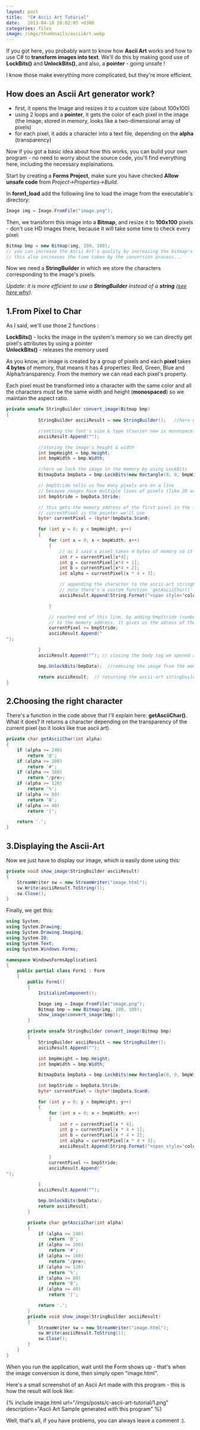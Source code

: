 ```yaml
---
layout: post
title:  "C# Ascii Art Tutorial"
date:   2013-04-18 20:02:05 +0300
categories: files
image: /imgs/thumbnails/asciiArt.webp
---
```


If you got here, you probably want to know how **Ascii Art** works and how to use C# to **transform images into text**. We'll do this by making good use of **LockBits()** and **UnlockBits()**, and also, a **pointer** - going unsafe !

I know those make everything more complicated, but they're more efficient.

## How does an Ascii Art generator work?

*   first, it opens the Image and resizes it to a custom size (about 100x100)
*   using 2 loops and a **pointer**, it gets the color of each pixel in the image (the image, stored in memory, looks like a two-dimensional array of pixels)
*   for each pixel, it adds a character into a text file, depending on the **alpha** (transparency)

Now if you got a basic idea about how this works, you can build your own program - no need to worry about the source code, you'll find everything here, including the necessary explainations.

Start by creating a **Forms Project**, make sure you have checked **Allow unsafe code** from _Project->Properties->Build_.

In **form1_load** add the following line to load the image from the executable's directory:

```csharp
Image img = Image.FromFile("image.png");
```

Then, we transform this image into a **Bitmap**, and resize it to **100x100** pixels - don't use HD images there, because it will take some time to check every pixel:

```csharp
Bitmap bmp = new Bitmap(img, 100, 100);
// you can increase the Ascii Art's quality by increasing the bitmap's dimensions
// this also increases the time taken by the conversion process...
```

Now we need a **StringBuilder** in which we store the characters corresponding to the image's pixels.

_Update: it is more efficient to use a **StringBuilder** instead of a **string** ([see here why](http://www.codingvision.net/tips-and-tricks/c-string-vs-stringbuilder/ "String vs StringBuilder"))._

## 1.From Pixel to Char

As I said, we'll use those 2 functions :

**LockBits()** - locks the image in the system's memory so we can directly get pixel's attributes by using a pointer  
**UnlockBits()** - releases the memory used

As you know, an image is created by a group of pixels and each **pixel** takes **4 bytes** of memory, that means it has 4 properties: Red, Green, Blue and Alpha/transparency. From the memory we can read each pixel's property.

Each pixel must be transformed into a character with the same color and all the characters must be the same width and height (**monospaced**) so we maintain the aspect ratio.

```csharp
private unsafe StringBuilder convert_image(Bitmap bmp)
{
            StringBuilder asciiResult = new StringBuilder();   //here we store the ascii-art string

            //setting the font's size & type (Courier new is monospace)
            asciiResult.Append(""); 

            //storing the image's height & width
            int bmpHeight = bmp.Height;  
            int bmpWidth = bmp.Width;

            //here we lock the image in the memory by using LockBits
            BitmapData bmpData = bmp.LockBits(new Rectangle(0, 0, bmpWidth, bmpHeight), ImageLockMode.ReadOnly, bmp.PixelFormat);

            // bmpStride tells us how many pixels are on a line
            // because images have multiple lines of pixels (like 2D arrays)
            int bmpStride = bmpData.Stride;  

            // this gets the memory address of the first pixel in the image
            // currentPixel is the pointer we'll use
            byte* currentPixel = (byte*)bmpData.Scan0;

            for (int y = 0; y < bmpHeight; y++)
            {
                for (int x = 0; x < bmpWidth; x++)
                {
                    // as I said a pixel takes 4 bytes of memory so it has 4 attributes
                    int r = currentPixel[x*4]; 
                    int g = currentPixel[x*4 + 1];
                    int b = currentPixel[x*4 + 2];
                    int alpha = currentPixel[x * 4 + 3];

                    // appending the character to the ascii-art stringbuilder
                    // note there's a custom function 'getAsciiChar()' - I'll explain it soon
                    asciiResult.Append(String.Format("<span style="color:rgb({0},{1},{2});">{3}</span>", r, g, b, getAsciiChar(alpha)));

                }

                // reached end of this line, by adding bmpStride (number of pixels on each line)
                // to the memory address, it gives us the adress of the first pixel on the next line
                currentPixel += bmpStride;  
                asciiResult.Append("  
");

            }
            asciiResult.Append(""); // closing the body tag we opened at the beginning

            bmp.UnlockBits(bmpData);  //removing the image from the memory

            return asciiResult;  // returning the ascii-art stringbuilder
}
```

## 2.Choosing the right character

There's a function in the code above that I'll explain here: **getAsciiChar()**. What it does? It returns a character depending on the transparency of the current pixel (so it looks like true ascii art).

```csharp
private char getAsciiChar(int alpha)
{
    if (alpha >= 240)
        return '@';
    if (alpha >= 200)
        return '#';
    if (alpha >= 160)
        return '/pre>;
    if (alpha >= 120)
        return '%';
    if (alpha >= 80)
        return '8';
    if (alpha >= 40)
        return '|';

    return '.';
}
```

## 3.Displaying the Ascii-Art

Now we just have to display our image, which is easily done using this:

```csharp
private void show_image(StringBuilder asciiResult)
{
    StreamWriter sw = new StreamWriter("image.html");
    sw.Write(asciiResult.ToString());
    sw.Close();
}
```

Finally, we get this:

```csharp
using System;
using System.Drawing;
using System.Drawing.Imaging;
using System.IO;
using System.Text;
using System.Windows.Forms;

namespace WindowsFormsApplication1
{
    public partial class Form1 : Form
    {
        public Form1()
        {
            InitializeComponent();

            Image img = Image.FromFile("image.png");
            Bitmap bmp = new Bitmap(img, 100, 100);
            show_image(convert_image(bmp));
        }

        private unsafe StringBuilder convert_image(Bitmap bmp)
        {
            StringBuilder asciiResult = new StringBuilder();
            asciiResult.Append("");

            int bmpHeight = bmp.Height;
            int bmpWidth = bmp.Width;

            BitmapData bmpData = bmp.LockBits(new Rectangle(0, 0, bmpWidth, bmpHeight), ImageLockMode.ReadOnly, bmp.PixelFormat);

            int bmpStride = bmpData.Stride;
            byte* currentPixel = (byte*)bmpData.Scan0;

            for (int y = 0; y < bmpHeight; y++)
            {
                for (int x = 0; x < bmpWidth; x++)
                {
                    int r = currentPixel[x * 4];
                    int g = currentPixel[x * 4 + 1];
                    int b = currentPixel[x * 4 + 2];
                    int alpha = currentPixel[x * 4 + 3];
                    asciiResult.Append(String.Format("<span style="color:rgb({0},{1},{2});">{3}</span>", r, g, b, getAsciiChar(alpha)));

                }
                currentPixel += bmpStride;
                asciiResult.Append("  
");

            }
            asciiResult.Append("");

            bmp.UnlockBits(bmpData);
            return asciiResult;
        }

        private char getAsciiChar(int alpha)
        {
            if (alpha >= 240)
                return '@';
            if (alpha >= 200)
                return '#';
            if (alpha >= 160)
                return '/pre>;
            if (alpha >= 120)
                return '%';
            if (alpha >= 80)
                return '8';
            if (alpha >= 40)
                return '|';

            return '.';
        }
        private void show_image(StringBuilder asciiResult)
        {
            StreamWriter sw = new StreamWriter("image.html");
            sw.Write(asciiResult.ToString());
            sw.Close();
        }
    }
}
```

When you run the application, wait until the Form shows up - that's when the image conversion is done, then simply open "image.html".

Here's a small screenshot of an Ascii Art made with this program - this is how the result will look like:

{% include image.html url="/imgs/posts/c-ascii-art-tutorial/1.png" description="Ascii Art Sample generated with this program" %}

Well, that's all, if you have problems, you can always leave a comment :).